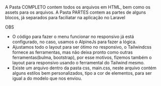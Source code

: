 A Pasta COMPLETO contem todos os arquivos em HTML, bem como os assets para os arquivos.
A Pasta PARTES contem as partes de alguns blocos, já separados para faciliatar na aplicação no Laravel

OBS
  - O código para fazer o menu funcionar no responsivo já está configurado, no caso, usamos o AlpineJs para fazer a lógica.
  - Ajustamos todo o layout para ser ótimo no responsivo, o Tailwindcss fornece as ferramentas, mas não deixa pronto como outras ferramentas(bulma, bootstrap), por esse motivos, fizemos também o layout para responsivo usando o ferramental do Tailwind mesmo.
  - Existe um arquivo dentro da pasta css, main.css, neste arquivo contém alguns estilos bem personalizados, tipo a cor de elementos, para ser igual a do modelo que nos enviou.
   